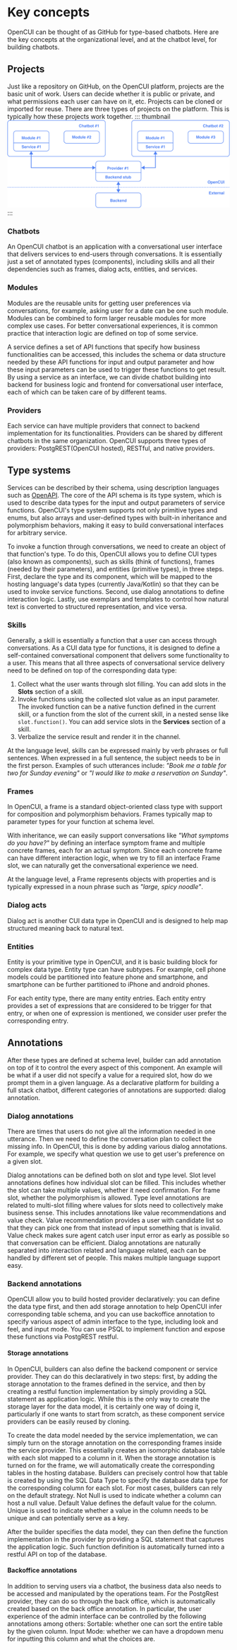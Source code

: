 # Key concepts

OpenCUI can be thought of as GitHub for type-based chatbots. Here are the key concepts at the organizational level, and at the chatbot level, for building chatbots.

## Projects
Just like a repository on GitHub, on the OpenCUI platform, projects are the basic unit of work. Users can decide whether it is public or private, and what permissions each user can have on it, etc. Projects can be cloned or imported for reuse. There are three types of projects on the platform. This is typically how these projects work together.
::: thumbnail
![relationship](/images/guide/use-service/relationship.png)
:::

### Chatbots
An OpenCUI chatbot is an application with a conversational user interface that delivers services to end-users through conversations. It is essentially just a set of annotated types (components), including skills and all their dependencies such as frames, dialog acts, entities, and services.

### Modules
Modules are the reusable units for getting user preferences via conversations, for example, asking user for a date can be one such module. Modules can be combined to form larger reusable modules for more complex use cases. For better conversational experiences, it is common practice that interaction logic are defined on top of some service.

A service defines a set of API functions that specify how business functionalities can be accessed, this includes the schema or data structure needed by these API functions for input and output parameter and how these input parameters can be used to trigger these functions to get result. By using a service as an interface, we can divide chatbot building into backend for business logic and frontend for conversational user interface, each of which can be taken care of by different teams.

### Providers
Each service can have multiple providers that connect to backend implementation for its functionalities. Providers can be shared by different chatbots in the same organization. OpenCUI supports three types of providers: PostgREST(OpenCUI hosted), RESTful, and native providers.

## Type systems
Services can be described by their schema, using description languages such as [OpenAPI](https://swagger.io/docs/specification/data-models/). The core of the API schema is its type system, which is used to describe data types for the input and output parameters of service functions. OpenCUI's type system supports not only primitive types and enums, but also arrays and user-defined types with built-in inheritance and polymorphism behaviors, making it easy to build conversational interfaces for arbitrary service.

To invoke a function through conversations, we need to create an object of that function's type. To do this, OpenCUI allows you to define CUI types (also known as components), such as skills (think of functions), frames (needed by their parameters), and entities (primitive types), in three steps. First, declare the type and its component, which will be mapped to the hosting language's data types (currently Java/Kotlin) so that they can be used to invoke service functions. Second, use dialog annotations to define interaction logic. Lastly, use exemplars and templates to control how natural text is converted to structured representation, and vice versa.

### Skills
Generally, a skill is essentially a function that a user can access through conversations. As a CUI data type for functions, it is designed to define a self-contained conversational component that delivers some functionality to a user. This means that all three aspects of conversational service delivery need to be defined on top of the corresponding data type:

1. Collect what the user wants through slot filling. You can add slots in the **Slots** section of a skill.
2. Invoke functions using the collected slot value as an input parameter. The invoked function can be a native function defined in the current skill, or a function from the slot of the current skill, in a nested sense like `slot.function()`. You can add service slots in the **Services** section of a skill.
3. Verbalize the service result and render it in the channel.

At the language level, skills can be expressed mainly by verb phrases or full sentences. When expressed in a full sentence, the subject needs to be in the first person. Examples of such utterances include: *"Book me a table for two for Sunday evening"* or *"I would like to make a reservation on Sunday"*.

### Frames
In OpenCUI, a frame is a standard object-oriented class type with support for composition and polymorphism behaviors. Frames typically map to parameter types for your function at schema level.

With inheritance, we can easily support conversations like *"What symptoms do you have?"* by defining an interface symptom frame and multiple concrete frames, each for an actual symptom. Since each concrete frame can have different interaction logic, when we try to fill an interface Frame slot, we can naturally get the conversational experience we need.

At the language level, a Frame represents objects with properties and is typically expressed in a noun phrase such as *"large, spicy noodle"*. 

### Dialog acts
Dialog act is another CUI data type in OpenCUI and is designed to help map structured meaning back to natural text.

### Entities
Entity is your primitive type in OpenCUI, and it is basic building block for complex data type. Entity type can have subtypes. For example, cell phone models could be partitioned into feature phone and smartphone, and smartphone can be further partitioned to iPhone and android phones.

For each entity type, there are many entity entries. Each entity entry provides a set of expressions that are considered to be trigger for that entry, or when one of expression is mentioned, we consider user prefer the corresponding entry. 

## Annotations
After these types are defined at schema level, builder can add annotation on top of it to control the every aspect of this component. An example will be what if a user did not specify a value for a required slot, how do we prompt them in a given language. As a declarative platform for building a full stack chatbot, different categories of annotations are supported: dialog annotation. 

### Dialog annotations
There are times that users do not give all the information needed in one utterance. Then we need to define the conversation plan to collect the missing info. In OpenCUI, this is done by adding various dialog annotations. For example, we specify what question we use to get user's preference on a given slot.

Dialog annotations can be defined both on slot and type level. Slot level annotations defines how individual slot can be filled. This includes whether the slot can take multiple values, whether it need confirmation. For frame slot, whether the polymorphism is allowed. Type level annotations are related to multi-slot filling where values for slots need to collectively make business sense. This includes annotations like value recommendations and value check. Value recommendation provides a user with candidate list so that they can pick one from that instead of input something that is invalid. Value check makes sure agent catch user input error as early as possible so that conversation can be efficient. Dialog annotations are naturally separated into interaction related and language related, each can be handled by different set of people. This makes multiple language support easy.

### Backend annotations
OpenCUI allow you to build hosted provider declaratively: you can define the data type first, and then add storage annotation to help OpenCUI infer corresponding table schema, and you can use backoffice annotation to specify various aspect of admin interface to the type, including look and feel, and input mode. You can use PSQL to implement function and expose these functions via PostgREST restful.

#### Storage annotations
In OpenCUI, builders can also define the backend component or service provider. They can do this declaratively in two steps: first, by adding the storage annotation to the frames defined in the service, and then by creating a restful function implementation by simply providing a SQL statement as application logic. While this is the only way to create the storage layer for the data model, it is certainly one way of doing it, particularly if one wants to start from scratch, as these component service providers can be easily reused by cloning.

To create the data model needed by the service implementation, we can simply turn on the storage annotation on the corresponding frames inside the service provider. This essentially creates an isomorphic database table with each slot mapped to a column in it. When the storage annotation is turned on for the frame, we will automatically create the corresponding tables in the hosting database. Builders can precisely control how that table is created by using the SQL Data Type to specify the database data type for the corresponding column for each slot. For most cases, builders can rely on the default strategy. Not Null is used to indicate whether a column can host a null value. Default Value defines the default value for the column. Unique is used to indicate whether a value in the column needs to be unique and can potentially serve as a key.

After the builder specifies the data model, they can then define the function implementation in the provider by providing a SQL statement that captures the application logic. Such function definition is automatically turned into a restful API on top of the database.

#### Backoffice annotations
In addition to serving users via a chatbot, the business data also needs to be accessed and manipulated by the operations team. For the PostgRest provider, they can do so through the back office, which is automatically created based on the back office annotation. In particular, the user experience of the admin interface can be controlled by the following annotations among others:
Sortable: whether one can sort the entire table by the given column.
Input Mode: whether we can have a dropdown menu for inputting this column and what the choices are.
